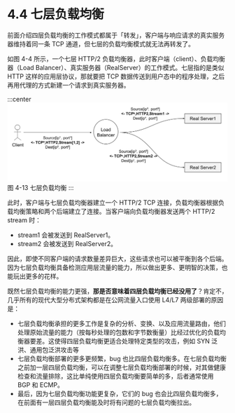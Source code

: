# 4.4 七层负载均衡 

前面介绍四层负载均衡的工作模式都属于「转发」，客户端与响应请求的真实服务器维持着同一条 TCP 通道，但七层的负载均衡模式就无法再转发了。

如图 4-4 所示，一个七层 HTTP/2 负载均衡器，此时客户端（client）、负载均衡器（Load Balancer）、真实服务器（RealServer）的工作模式。七层指的是类似 HTTP 这样的应用层协议，那就要把 TCP 数据传送到用户态中的程序处理，之后再用代理的方式新建一个请求到真实服务器。

:::center
  ![](../assets/balancer7.svg)<br/>
  图 4-13 七层负载均衡
:::


此时，客户端与七层负载均衡器建立一个 HTTP/2 TCP 连接，负载均衡器根据负载均衡策略和两个后端建立了连接。当客户端向负载均衡器发送两个 HTTP/2 stream 时：
- stream1 会被发送到 RealServer1。
- stream2 会被发送到 RealServer2。

因此，即使不同客户端的请求数量差异巨大，这些请求也可以被平衡到各个后端。因为七层负载均衡具备检测应用层流量的能力，所以做出更多、更明智的决策，也能玩出更多的花样。

既然七层负载均衡的能力更强，**那是否意味着四层负载均衡已经没用了**？肯定不，几乎所有的现代大型分布式架构都是在公网流量入口使用 L4/L7 两级部署的原因是：

- 七层负载均衡承担的更多工作是复杂的分析、变换、以及应用流量路由，他们处理原始流量的能力（按每秒处理的包数和字节数衡量）比经过优化的负载均衡器要差。这使得四层负载均衡更适合处理特定类型的攻击，例如 SYN 泛洪、通用包泛洪攻击等
- 七层负载均衡部署的更多更频繁，bug 也比四层负载均衡多。在七层负载均衡之前加一层四层负载均衡，可以在调整七层负载均衡部署的时候，对其做健康检查和流量排除，这比单纯使用四层负载均衡要简单的多，后者通常使用 BGP 和 ECMP。
- 最后，因为七层负载均衡功能更复杂，它们的 bug 也会比四层负载均衡多，在前面有一层四层负载均衡能及时将有问题的七层负载均衡拉出。
